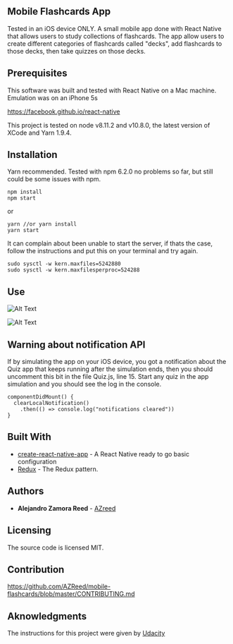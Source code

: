## Mobile Flashcards App

Tested in an iOS device ONLY.
A small mobile app done with React Native that allows users to study collections of flashcards. The app allow users to create different categories of flashcards called "decks", add flashcards to those decks, then take quizzes on those decks.


## Prerequisites

This software was built and tested with React Native on a Mac machine. Emulation was on an iPhone 5s

https://facebook.github.io/react-native

This project is tested on node v8.11.2 and v10.8.0, the latest version of XCode and Yarn 1.9.4.


## Installation
Yarn recommended. Tested with npm 6.2.0 no problems so far, but still could be some issues with npm.
```
npm install
npm start
```

or
```
yarn //or yarn install
yarn start
```

It can complain about been unable to start the server, if thats the case, follow the instructions and put this on your terminal and try  again.
```
sudo sysctl -w kern.maxfiles=5242880
sudo sysctl -w kern.maxfilesperproc=524288
````


## Use

![Alt Text](./pic/Deck.gif)

![Alt Text](./pic/Quiz.gif)



## Warning about notification API

If by simulating the app on your iOS device, you got a notification about the Quiz app that keeps running after the simulation ends, then you should uncomment this bit in the file Quiz.js, line 15. Start any quiz in the app simulation and you should see the log in the console.

```
componentDidMount() {
  clearLocalNotification()
    .then(() => console.log("notifications cleared"))
}
```


## Built With

* [create-react-native-app](https://facebook.github.io/react-native/docs/getting-started.html) - A React Native ready to go basic configuration
* [Redux](http://redux.js.org/) - The Redux pattern.


## Authors

* **Alejandro Zamora Reed** - [AZreed](https://github.com/AZReed)


## Licensing

The source code is licensed MIT.


## Contribution

https://github.com/AZReed/mobile-flashcards/blob/master/CONTRIBUTING.md


## Aknowledgments

The instructions for this project were given by [Udacity](https://www.udacity.com/)